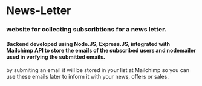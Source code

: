 # News-Letter 
### website for collecting subscribtions for a news letter.
#### Backend developed using Node.JS, Express.JS, integrated with Mailchimp API to store the emails of the subscribed users and nodemailer used in verfying the submitted emails. 

by submiting an email it will be stored in your list at Mailchimp so you can use these emails later to inform it with your news, offers or sales. 

